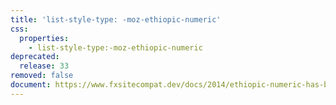 ```yaml
---
title: 'list-style-type: -moz-ethiopic-numeric'
css:
  properties:
    - list-style-type:-moz-ethiopic-numeric
deprecated:
  release: 33
removed: false
document: https://www.fxsitecompat.dev/docs/2014/ethiopic-numeric-has-been-unprefixed/
---
```

